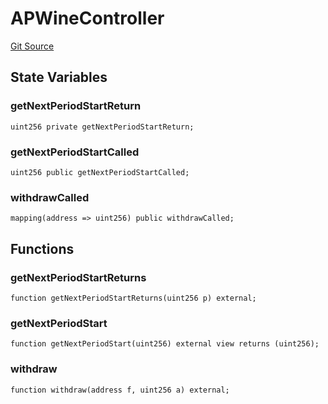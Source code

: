 # APWineController
[Git Source](https://github.com/Swivel-Finance/illuminate/blob/29a4038ae0d0795d36640f068da3ac5c1dd43806/src/mocks/APWineController.sol)


## State Variables
### getNextPeriodStartReturn

```solidity
uint256 private getNextPeriodStartReturn;
```


### getNextPeriodStartCalled

```solidity
uint256 public getNextPeriodStartCalled;
```


### withdrawCalled

```solidity
mapping(address => uint256) public withdrawCalled;
```


## Functions
### getNextPeriodStartReturns


```solidity
function getNextPeriodStartReturns(uint256 p) external;
```

### getNextPeriodStart


```solidity
function getNextPeriodStart(uint256) external view returns (uint256);
```

### withdraw


```solidity
function withdraw(address f, uint256 a) external;
```

